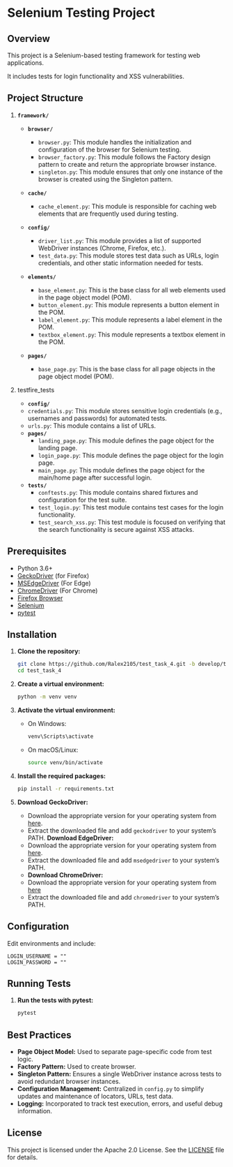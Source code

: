 # Selenium Testing Project

## Overview

This project is a Selenium-based testing framework for testing web applications. 

It includes tests for login functionality and XSS vulnerabilities.

## Project Structure

1. **`framework/`**

   - **`browser/`**
     - `browser.py`: This module handles the initialization and configuration of the browser for Selenium testing.
     - `browser_factory.py`: This module follows the Factory design pattern to create and return the appropriate browser instance.
     - `singleton.py`: This module ensures that only one instance of the browser is created using the Singleton pattern.
     
   - **`cache/`**
     - `cache_element.py`: This module is responsible for caching web elements that are frequently used during testing.
     
   - **`config/`**
     - `driver_list.py`: This module provides a list of supported WebDriver instances (Chrome, Firefox, etc.).
     - `test_data.py`: This module stores test data such as URLs, login credentials, and other static information needed for tests.
     
   - **`elements/`**
     - `base_element.py`: This is the base class for all web elements used in the page object model (POM).
     - `button_element.py`: This module represents a button element in the POM.
     - `label_element.py`: This module represents a label element in the POM.
     - `textbox_element.py`: This module represents a textbox element in the POM.
     
   - **`pages/`**
     - `base_page.py`: This is the base class for all page objects in the page object model (POM).

2. testfire_tests

    - **`config/`**
     - `credentials.py`: This module stores sensitive login credentials (e.g., usernames and passwords) for automated tests.
     - `urls.py`: This module contains a list of URLs.
   - **`pages/`**
     - `landing_page.py`: This module defines the page object for the landing page.
     - `login_page.py`: This module defines the page object for the login page.
     - `main_page.py`: This module defines the page object for the main/home page after successful login.
   - **`tests/`**
     - `conftests.py`: This module contains shared fixtures and configuration for the test suite.
     - `test_login.py`: This test module contains test cases for the login functionality.
     - `test_search_xss.py`: This test module is focused on verifying that the search functionality is secure against XSS attacks.
     

## Prerequisites

- Python 3.6+
- [GeckoDriver](https://github.com/mozilla/geckodriver/releases) (for Firefox)
- [MSEdgeDriver](ttps://developer.microsoft.com/en-us/microsoft-edge/tools/webdriver/) (For Edge)
- [ChromeDriver](https://sites.google.com/chromium.org/driver/) (For Chrome)
- [Firefox Browser](https://www.mozilla.org/en-US/firefox/new/)
- [Selenium](https://pypi.org/project/selenium/)
- [pytest](https://pypi.org/project/pytest/)

## Installation

1. **Clone the repository:**

   ```bash
   git clone https://github.com/Ralex2105/test_task_4.git -b develop/task_2
   cd test_task_4

2. **Create a virtual environment:**

   ```bash
   python -m venv venv

3. **Activate the virtual environment:**

   - On Windows:

     ```bash
     venv\Scripts\activate
     ```

   - On macOS/Linux:

     ```bash
     source venv/bin/activate
     ```

4. **Install the required packages:**

   ```bash
   pip install -r requirements.txt

5. **Download GeckoDriver:**
   - Download the appropriate version for your operating system from [here](https://github.com/mozilla/geckodriver/releases).
   - Extract the downloaded file and add `geckodriver` to your system’s PATH.
   **Download EdgeDriver:**
   - Download the appropriate version for your operating system from [here](https://developer.microsoft.com/en-us/microsoft-edge/tools/webdriver/).
   - Extract the downloaded file and add `msedgedriver` to your system’s PATH.
   - **Download ChromeDriver:**
   - Download the appropriate version for your operating system from [here](https://sites.google.com/chromium.org/driver/)
   - Extract the downloaded file and add `chromedriver` to your system’s PATH.

## Configuration

Edit environments and include:

    LOGIN_USERNAME = ""
    LOGIN_PASSWORD = ""

## Running Tests

1. **Run the tests with pytest:**

   ```bash
   pytest

## Best Practices

- **Page Object Model:** Used to separate page-specific code from test logic.
- **Factory Pattern:** Used to create browser.
- **Singleton Pattern:** Ensures a single WebDriver instance across tests to avoid redundant browser instances.
- **Configuration Management:** Centralized in `config.py` to simplify updates and maintenance of locators, URLs, test data.
- **Logging:** Incorporated to track test execution, errors, and useful debug information.

## License
This project is licensed under the Apache 2.0 License. See the [LICENSE](LICENSE) file for details.
